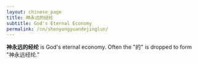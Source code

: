 ```yaml
---
layout: chinese_page
title: 神永远的经纶
subtitle: God's Eternal Economy
permalink: /cn/shenyongyuandejinglun/
---
```


**神永远的经纶** is God's eternal economy. Often the "的" is dropped to form "神永远经纶."
